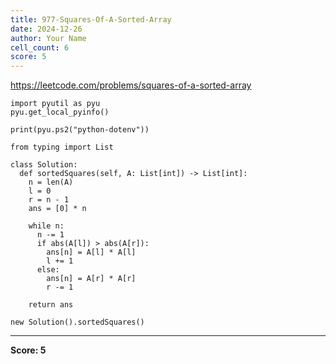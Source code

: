 ```yaml
---
title: 977-Squares-Of-A-Sorted-Array
date: 2024-12-26
author: Your Name
cell_count: 6
score: 5
---
```


https://leetcode.com/problems/squares-of-a-sorted-array


```
import pyutil as pyu
pyu.get_local_pyinfo()
```


```
print(pyu.ps2("python-dotenv"))
```


```
from typing import List
```


```
class Solution:
  def sortedSquares(self, A: List[int]) -> List[int]:
    n = len(A)
    l = 0
    r = n - 1
    ans = [0] * n

    while n:
      n -= 1
      if abs(A[l]) > abs(A[r]):
        ans[n] = A[l] * A[l]
        l += 1
      else:
        ans[n] = A[r] * A[r]
        r -= 1

    return ans
```


```
new Solution().sortedSquares()
```


---
**Score: 5**